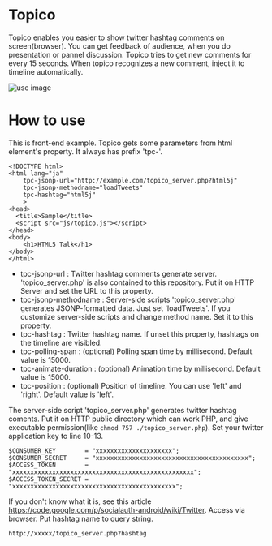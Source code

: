 # Topico
Topico enables you easier to show twitter hashtag comments on screen(browser). You can get feedback of audience, when you do presentation or pannel discussion. Topico tries to get new comments for every 15 seconds. When topico recognizes a new comment, inject it to timeline automatically.

![use image](https://qkwkw.github.io/readme_images/topico.jpg)

# How to use

This is front-end example. Topico gets some parameters from html element's property. It always has prefix 'tpc-'.

    <!DOCTYPE html>
    <html lang="ja"
        tpc-jsonp-url="http://example.com/topico_server.php?html5j"
        tpc-jsonp-methodname="loadTweets"
        tpc-hashtag="html5j"
        >
    <head>
      <title>Sample</title>
      <script src="js/topico.js"></script>
    </head>
    <body>
    	<h1>HTML5 Talk</h1>
    </body>
    </html>

- tpc-jsonp-url : Twitter hashtag comments generate server. 'topico_server.php' is also contained to this repository. Put it on HTTP Server and set the URL to this property.
- tpc-jsonp-methodname : Server-side scripts 'topico_server.php' generates JSONP-formatted data. Just set 'loadTweets'. If you customize server-side scripts and change method name. Set it to this property.
- tpc-hashtag : Twitter hashtag name. If unset this property, hashtags on the timeline are visibled.
- tpc-polling-span : (optional) Polling span time by millisecond. Default value is 15000.
- tpc-animate-duration : (optional) Animation time by millisecond. Default value is 15000.
- tpc-position : (optional) Position of timeline. You can use 'left' and 'right'. Default value is 'left'.

The server-side script 'topico_server.php' generates twitter hashtag coments. Put it on HTTP public directory which can work PHP, and give executable permission(like `chmod 757 ./topico_server.php`). Set your twitter application key to line 10-13.

    $CONSUMER_KEY        = "xxxxxxxxxxxxxxxxxxxxx";
    $CONSUMER_SECRET     = "xxxxxxxxxxxxxxxxxxxxxxxxxxxxxxxxxxxxxxxxxx";
    $ACCESS_TOKEN        = "xxxxxxxxxxxxxxxxxxxxxxxxxxxxxxxxxxxxxxxxxxxxxxxxxx";
    $ACCESS_TOKEN_SECRET = "xxxxxxxxxxxxxxxxxxxxxxxxxxxxxxxxxxxxxxxxxxxxx";

If you don't know what it is, see this article https://code.google.com/p/socialauth-android/wiki/Twitter. Access via browser. Put hashtag name to query string.

    http://xxxxx/topico_server.php?hashtag

